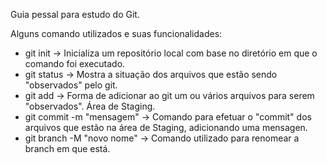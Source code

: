 Guia pessal para estudo do Git.

Alguns comando utilizados e suas funcionalidades:
- git init -> Inicializa um repositório local com base no diretório em que o comando foi executado.
- git status -> Mostra a situação dos arquivos que estão sendo "observados" pelo git.
- git add <nome do arquivo> -> Forma de adicionar ao git um ou vários arquivos para serem "observados". Área de Staging.
- git commit -m "mensagem" -> Comando para efetuar o "commit" dos arquivos que estão na área de Staging, adicionando uma mensagen.
- git branch -M "novo nome" -> Comando utilizado para renomear a branch em que está.
